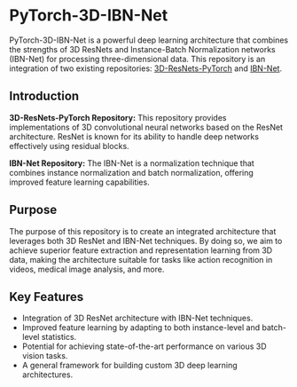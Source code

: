# PyTorch-3D-IBN-Net

PyTorch-3D-IBN-Net is a powerful deep learning architecture that combines the strengths of 3D ResNets and Instance-Batch Normalization networks (IBN-Net) for processing three-dimensional data. This repository is an integration of two existing repositories: [3D-ResNets-PyTorch](https://github.com/kenshohara/3D-ResNets-PyTorch) and [IBN-Net](https://github.com/XingangPan/IBN-Net).

## Introduction

**3D-ResNets-PyTorch Repository:**
This repository provides implementations of 3D convolutional neural networks based on the ResNet architecture. ResNet is known for its ability to handle deep networks effectively using residual blocks.

**IBN-Net Repository:**
The IBN-Net is a normalization technique that combines instance normalization and batch normalization, offering improved feature learning capabilities.

## Purpose

The purpose of this repository is to create an integrated architecture that leverages both 3D ResNet and IBN-Net techniques. By doing so, we aim to achieve superior feature extraction and representation learning from 3D data, making the architecture suitable for tasks like action recognition in videos, medical image analysis, and more.

## Key Features

- Integration of 3D ResNet architecture with IBN-Net techniques.
- Improved feature learning by adapting to both instance-level and batch-level statistics.
- Potential for achieving state-of-the-art performance on various 3D vision tasks.
- A general framework for building custom 3D deep learning architectures.

